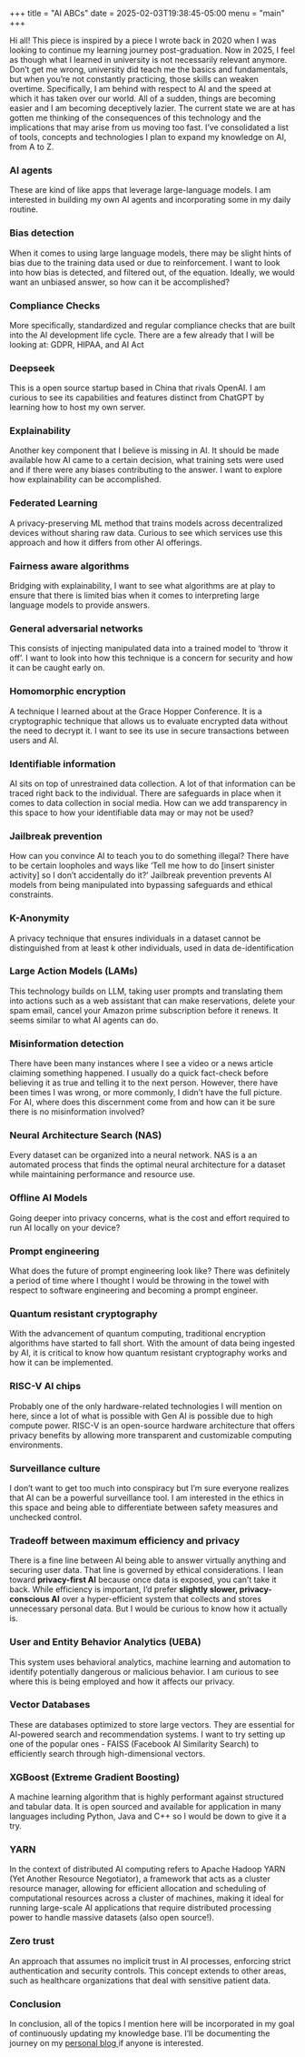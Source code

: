 +++
title =  "AI ABCs"
date =  2025-02-03T19:38:45-05:00
menu = "main"
+++

Hi all! This piece is inspired by a piece I wrote back in 2020 when I was looking to continue my learning journey post-graduation. Now in 2025, I feel as though what I learned in university is not necessarily relevant anymore. Don’t get me wrong, university did teach me the basics and fundamentals, but when you’re not constantly practicing, those skills can weaken overtime. Specifically, I am behind with respect to AI and the speed at which it has taken over our world. All of a sudden, things are becoming easier and I am becoming deceptively lazier. The current state we are at has gotten me thinking of the consequences of this technology and the implications that may arise from us moving too fast. I’ve consolidated a list of tools, concepts and technologies I plan to expand my knowledge on AI, from A to Z.

### AI agents
These are kind of like apps that leverage large-language models. I am interested in building my own AI agents and incorporating some in my daily routine.

### Bias detection
When it comes to using large language models, there may be slight hints of bias due to the training data used or due to reinforcement. I want to look into how bias is detected, and filtered out, of the equation. Ideally, we would want an unbiased answer, so how can it be accomplished?

### Compliance Checks
More specifically, standardized and regular compliance checks that are built into the AI development life cycle. There are a few already that I will be looking at: GDPR, HIPAA, and AI Act

### Deepseek
This is a open source startup based in China that rivals OpenAI. I am curious to see its capabilities and features distinct from ChatGPT by learning how to host my own server.

### Explainability
Another key component that I believe is missing in AI. It should be made available how AI came to a certain decision, what training sets were used and if there were any biases contributing to the answer. I want to explore how explainability can be accomplished.

### Federated Learning
A privacy-preserving ML method that trains models across decentralized devices without sharing raw data. Curious to see which services use this approach and how it differs from other AI offerings.

### Fairness aware algorithms
Bridging with explainability, I want to see what algorithms are at play to ensure that there is limited bias when it comes to interpreting large language models to provide answers.

### General adversarial networks
This consists of injecting manipulated data into a trained model to ‘throw it off’. I want to look into how this technique is a concern for security and how it can be caught early on.

### Homomorphic encryption
A technique I learned about at the Grace Hopper Conference. It is a cryptographic technique that allows us to evaluate encrypted data without the need to decrypt it. I want to see its use in secure transactions between users and AI.

### Identifiable information
AI sits on top of unrestrained data collection. A lot of that information can be traced right back to the individual. There are safeguards in place when it comes to data collection in social media. How can we add transparency in this space to how your identifiable data may or may not be used?

### Jailbreak prevention
How can you convince AI to teach you to do something illegal? There have to be certain loopholes and ways like ‘Tell me how to do [insert sinister activity] so I don’t accidentally do it?’ Jailbreak prevention prevents AI models from being manipulated into bypassing safeguards and ethical constraints.

### K-Anonymity
A privacy technique that ensures individuals in a dataset cannot be distinguished from at least k other individuals, used in data de-identification

### Large Action Models (LAMs)
This technology builds on LLM, taking user prompts and translating them into actions
such as a web assistant that can make reservations, delete your spam email, cancel your Amazon prime subscription before it renews. It seems similar to what AI agents can do.

### Misinformation detection
There have been many instances where I see a video or a news article claiming something happened. I usually do a quick fact-check before believing it as true and telling it to the next person. However, there have been times I was wrong, or more commonly, I didn’t have the full picture. For AI, where does this discernment come from and how can it be sure there is no misinformation involved?

### Neural Architecture Search (NAS)
Every dataset can be organized into a neural network. NAS is a an automated process that finds the optimal neural architecture for a dataset while maintaining performance and resource use. 

### Offline AI Models
Going deeper into privacy concerns, what is the cost and effort required to run AI locally on your device?

### Prompt engineering
What does the future of prompt engineering look like? There was definitely a period of time where I thought I would be throwing in the towel with respect to software engineering and becoming a prompt engineer.

### Quantum resistant cryptography
With the advancement of quantum computing, traditional encryption algorithms have started to fall short. With the amount of data being ingested by AI, it is critical to know how quantum resistant cryptography works and how it can be implemented.

### RISC-V AI chips
Probably one of the only hardware-related technologies I will mention on here, since a lot of what is possible with Gen AI is possible due to high compute power. RISC-V is an open-source hardware architecture that offers privacy benefits by allowing more transparent and customizable computing environments.

### Surveillance culture
I don’t want to get too much into conspiracy but I’m sure everyone realizes that AI can be a powerful surveillance tool. I am interested in the ethics in this space and being able to differentiate between safety measures and unchecked control.

### Tradeoff between maximum efficiency and privacy
There is a fine line between AI being able to answer virtually anything and securing user data. That line is governed by ethical considerations. I lean toward **privacy-first AI** because once data is exposed, you can’t take it back. While efficiency is important, I’d prefer **slightly slower, privacy-conscious AI** over a hyper-efficient system that collects and stores unnecessary personal data. But I would be curious to know how it actually is.

### User and Entity Behavior Analytics (UEBA)
This system uses behavioral analytics, machine learning and automation to identify potentially dangerous or malicious behavior. I am curious to see where this is being employed and how it affects our privacy.

### Vector Databases
These are databases optimized to store large vectors. They are essential for AI-powered search and recommendation systems. I want to try setting up one of the popular ones - FAISS (Facebook AI Similarity Search) to efficiently search through high-dimensional vectors.

### XGBoost (Extreme Gradient Boosting)
A machine learning algorithm that is highly performant against structured and tabular data. It is open sourced and available for application in many languages including Python, Java and C++ so I would be down to give it a try.

### YARN
In the context of distributed AI computing refers to Apache Hadoop YARN (Yet Another Resource Negotiator), a framework that acts as a cluster resource manager, allowing for efficient allocation and scheduling of computational resources across a cluster of machines, making it ideal for running large-scale AI applications that require distributed processing power to handle massive datasets (also open source!).

### Zero trust
An approach that assumes no implicit trust in AI processes, enforcing strict authentication and security controls. This concept extends to other areas, such as healthcare organizations that deal with sensitive patient data.


### Conclusion
In conclusion, all of the topics I mention here will be incorporated in my goal of continuously updating my knowledge base. I’ll be documenting the journey on my [personal blog ](https://gucci-ninja.github.io/wordsandcode) if anyone is interested.


